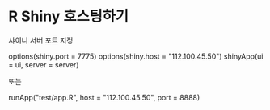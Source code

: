 # R Shiny 호스팅하기

샤이니 서버 포트 지정

options(shiny.port = 7775)
options(shiny.host = "112.100.45.50")
shinyApp(ui = ui, server = server)

또는

runApp("test/app.R", host = "112.100.45.50", port = 8888)
